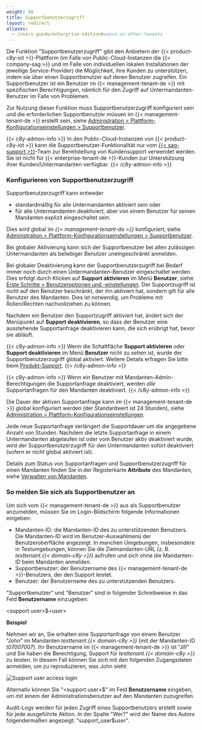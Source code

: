 ```yaml
---
weight: 50
title: Supportbenutzerzugriff
layout: redirect
aliases:
  - /users-guide/enterprise-edition#users-in-other-tenants
---
```


Die Funktion "Supportbenutzerzugriff" gibt den Anbietern der {{< product-c8y-iot >}}-Plattform (im Falle von Public-Cloud-Instanzen die {{< company-sag >}} und im Falle von individuellen lokalen Installationen der jeweilige Service-Provider) die Möglichkeit, ihre Kunden zu unterstützen, indem sie über einen Supportbenutzer auf deren Benutzer zugreifen. Ein Supportbenutzer ist ein Benutzer im {{< management-tenant-de >}} mit spezifischen Berechtigungen, nämlich für den Zugriff auf Untermandanten-Benutzer im Falle von Problemen.

Zur Nutzung dieser Funktion muss Supportbenutzerzugriff konfiguriert sein und die erforderlichen Supportbenutzer müssen im {{< management-tenant-de >}} erstellt sein, siehe [Administration > Plattform-Konfigurationseinstellungen > Supportbenutzer](/benutzerhandbuch/administration-de/#config-support-users).

{{< c8y-admon-info >}}
In den Public-Cloud-Instanzen von {{< product-c8y-iot >}} kann die Supportbenutzer-Funktionalität nur vom [{{< sag-support >}}](/welcome/contacting-support/)-Team zur Bereitstellung von Kundensupport verwendet werden. Sie ist nicht für {{< enterprise-tenant-de >}}-Kunden zur Unterstützung ihrer Kunden/Untermandanten verfügbar.
{{< /c8y-admon-info >}}

<a name="configuring-support-access"></a>
### Konfigurieren von Supportbenutzerzugriff

Supportbenutzerzugriff kann entweder

* standardmäßig für alle Untermandanten aktiviert sein oder
* für alle Untermandanten deaktiviert, aber von einem Benutzer für seinen Mandanten explizit eingeschaltet sein.

Dies wird global im *{{< management-tenant-de >}}* konfiguriert, siehe [Administration > Plattform-Konfigurationseinstellungen > Supportbenutzer](/benutzerhandbuch/administration-de/#config-support-users).


Bei globaler Aktivierung kann sich der Supportbenutzer bei allen zulässigen Untermandanten als beliebiger Benutzer uneingeschränkt anmelden.

Bei globaler Deaktivierung kann der Supportbenutzerzugriff bei Bedarf immer noch durch einen Untermandanten-Benutzer eingeschaltet werden. Dies erfolgt durch Klicken auf **Support aktivieren** im Menü **Benutzer**, siehe [Erste Schritte > Benutzeroptionen und -einstellungen](/benutzerhandbuch/getting-started-de/#user-settings). Der Supportzugriff ist nicht auf den Benutzer beschränkt, der ihn aktiviert hat, sondern gilt für alle Benutzer des Mandanten. Dies ist notwendig, um Probleme mit Rollen/Rechten nachvollziehen zu können.

Nachdem ein Benutzer den Supportzugriff aktiviert hat, ändert sich der Menüpunkt auf **Support deaktivieren**, so dass der Benutzer eine ausstehende Supportanfrage deaktivieren kann, die sich erübrigt hat, bevor sie abläuft.

{{< c8y-admon-info >}}
Wenn die Schaltfläche **Support aktivieren** oder **Support deaktivieren** im Menü **Benutzer** nicht zu sehen ist, wurde der Supportbenutzerzugriff global aktiviert. Weitere Details erfragen Sie bitte beim [Produkt-Support](/welcome/contacting-support/).
{{< /c8y-admon-info >}}

{{< c8y-admon-info >}}
Wenn ein Benutzer mit Mandanten-Admin-Berechtigungen die Supportanfrage deaktiviert, werden *alle* Supportanfragen für den Mandanten deaktiviert.
{{< /c8y-admon-info >}}

Die Dauer der aktiven Supportanfrage kann im {{< management-tenant-de >}} global konfiguriert werden (der Standardwert ist 24 Stunden), siehe [Administration > Plattform-Konfigurationseinstellungen](/benutzerhandbuch/administration-de/#platform-configuration-settings).

Jede neue Supportanfrage verlängert die Supportdauer um die angegebene Anzahl von Stunden. Nachdem die letzte Supportanfrage in einem Untermandanten abgelaufen ist oder vom Benutzer aktiv deaktiviert wurde, wird der Supportbenutzerzugriff für den Untermandanten sofort deaktiviert (sofern er nicht global aktiviert ist).

Details zum Status von Supportanfragen und Supportbenutzerzugriff für einen Mandanten finden Sie in der Registerkarte **Attribute** des Mandanten, siehe [Verwalten von Mandanten](/benutzerhandbuch/enterprise-tenant-de#managing-tenants).

### So melden Sie sich als Supportbenutzer an

Um sich vom {{< management-tenant-de >}} aus als Supportbenutzer anzumelden, müssen Sie im Login-Bildschirm folgende Informationen eingeben:

* Mandanten-ID:  die Mandanten-ID des zu unterstützenden Benutzers. Die Mandanten-ID wird im Benutzer-Auswahlmenü der Benutzeroberfläche angezeigt. In manchen Umgebungen, insbesondere in Testumgebungen, können Sie die Zielmandanten-URL (z. B. *testtenant.{{< domain-c8y >}}*) aufrufen und sich ohne die Mandanten-ID beim Mandanten anmelden.
* Supportbenutzer: der Benutzername des {{< management-tenant-de >}}-Benutzers, der den Support leistet.
* Benutzer: der Benutzername des zu unterstützenden Benutzers.

"Supportbenutzer" und "Benutzer" sind in folgender Schreibweise in das Feld **Benutzername** einzugeben:

&#60;support user>&#36;&#60;user>

**Beispiel**

Nehmen wir an, Sie erhalten eine Supportanfrage von einem Benutzer "John" im Mandanten *testtenant.{{< domain-c8y >}}* (mit der Mandanten-ID *t07007007*). Ihr Benutzername im {{< management-tenant-de >}} ist "Jill" und Sie haben die Berechtigung, Support für *testtenant.{{< domain-c8y >}}* zu leisten. In diesem Fall können Sie sich mit den folgenden Zugangsdaten anmelden, um zu reproduzieren, was John sieht:

![Support user access login](/images/benutzerhandbuch/enterprise-tenant/et-support-user-access.png)

Alternativ können Sie "&#60;support user>&#36;" im Feld **Benutzername** eingeben, um mit einem der Administrationsbenutzer auf den Mandanten zuzugreifen.

Audit-Logs werden für jeden Zugriff eines Supportbenutzers erstellt sowie für jede ausgeführte Aktion. In der Spalte "Wer?" wird der Name des Autors folgendermaßen angezeigt: "support_user$user".
